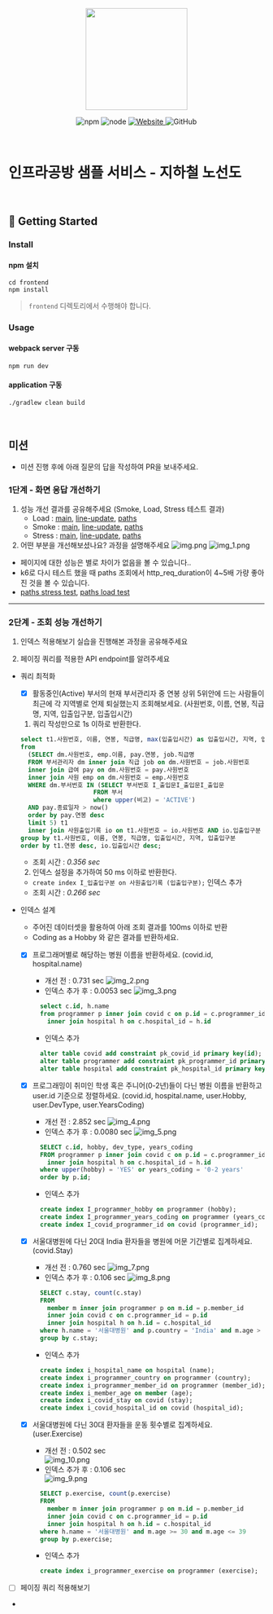 <p align="center">
    <img width="200px;" src="https://raw.githubusercontent.com/woowacourse/atdd-subway-admin-frontend/master/images/main_logo.png"/>
</p>
<p align="center">
  <img alt="npm" src="https://img.shields.io/badge/npm-%3E%3D%205.5.0-blue">
  <img alt="node" src="https://img.shields.io/badge/node-%3E%3D%209.3.0-blue">
  <a href="https://edu.nextstep.camp/c/R89PYi5H" alt="nextstep atdd">
    <img alt="Website" src="https://img.shields.io/website?url=https%3A%2F%2Fedu.nextstep.camp%2Fc%2FR89PYi5H">
  </a>
  <img alt="GitHub" src="https://img.shields.io/github/license/next-step/atdd-subway-service">
</p>

<br>

# 인프라공방 샘플 서비스 - 지하철 노선도

<br>

## 🚀 Getting Started

### Install
#### npm 설치
```
cd frontend
npm install
```
> `frontend` 디렉토리에서 수행해야 합니다.

### Usage
#### webpack server 구동
```
npm run dev
```
#### application 구동
```
./gradlew clean build
```
<br>

## 미션

* 미션 진행 후에 아래 질문의 답을 작성하여 PR을 보내주세요.

### 1단계 - 화면 응답 개선하기
1. 성능 개선 결과를 공유해주세요 (Smoke, Load, Stress 테스트 결과)
   - Load : [main](/k6/main/load_main_result.md), [line-update](/k6/line-update/load_update_result.md), [paths](/k6/path/load_path_result.md)
   - Smoke : [main](/k6/main/smoke_main_result.md), [line-update](/k6/line-update/smoke_update_result.md), [paths](/k6/path/smoke_path_result.md)
   - Stress : [main](/k6/main/stress_main_result.md), [line-update](/k6/line-update/stress_update_result.md), [paths](/k6/path/stress_path_result.md)
2. 어떤 부분을 개선해보셨나요? 과정을 설명해주세요
![img.png](img.png)
![img_1.png](img_1.png)
- 페이지에 대한 성능은 별로 차이가 없음을 볼 수 있습니다..
- k6로 다시 테스트 했을 때 paths 조회에서 http_req_duration이 4~5배 가량 좋아진 것을 볼 수 있습니다.
- [paths stress test](/k6/path/stress_path_result.md), [paths load test](/k6/path/load_path_result.md)
---

### 2단계 - 조회 성능 개선하기
1. 인덱스 적용해보기 실습을 진행해본 과정을 공유해주세요

2. 페이징 쿼리를 적용한 API endpoint를 알려주세요

- 쿼리 최적화
  - [X] 활동중인(Active) 부서의 현재 부서관리자 중 연봉 상위 5위안에 드는 사람들이 최근에 각 지역별로 언제 퇴실했는지 조회해보세요.
  (사원번호, 이름, 연봉, 직급명, 지역, 입출입구분, 입출입시간)
  1. 쿼리 작성만으로 1s 이하로 반환한다.
    ```sql
    select t1.사원번호, 이름, 연봉, 직급명, max(입출입시간) as 입출입시간, 지역, 입출입구분
    from
      (SELECT dm.사원번호, emp.이름, pay.연봉, job.직급명
      FROM 부서관리자 dm inner join 직급 job on dm.사원번호 = job.사원번호
      inner join 급여 pay on dm.사원번호 = pay.사원번호
      inner join 사원 emp on dm.사원번호 = emp.사원번호
      WHERE dm.부서번호 IN (SELECT 부서번호 I_출입문I_출입문I_출입문
                        FROM 부서
                        where upper(비고) = 'ACTIVE')
      AND pay.종료일자 > now()
      order by pay.연봉 desc
      limit 5) t1
      inner join 사원출입기록 io on t1.사원번호 = io.사원번호 AND io.입출입구분 = 'O'
    group by t1.사원번호, 이름, 연봉, 직급명, 입출입시간, 지역, 입출입구분
    order by t1.연봉 desc, io.입출입시간 desc;
    ```
    - 조회 시간 : *0.356 sec*
  2. 인덱스 설정을 추가하여 50 ms 이하로 반환한다.
    - `create index I_입출입구분 on 사원출입기록 (입출입구분);` 인덱스 추가
    - 조회 시간 : *0.266 sec*
  
- 인덱스 설계
  - 주어진 데이터셋을 활용하여 아래 조회 결과를 100ms 이하로 반환
  - Coding as a Hobby 와 같은 결과를 반환하세요.
  - [X] 프로그래머별로 해당하는 병원 이름을 반환하세요. (covid.id, hospital.name)
    - 개선 전 : 0.731 sec
    ![img_2.png](result/img_2.png)
    - 인덱스 추가 후 : 0.0053 sec
    ![img_3.png](result/img_3.png)
    ```sql
      select c.id, h.name
      from programmer p inner join covid c on p.id = c.programmer_id
        inner join hospital h on c.hospital_id = h.id
    ```
    - 인덱스 추가
    ```sql
      alter table covid add constraint pk_covid_id primary key(id);
      alter table programmer add constraint pk_programmer_id primary key(id);
      alter table hospital add constraint pk_hospital_id primary key(id);
    ```
  - [X] 프로그래밍이 취미인 학생 혹은 주니어(0-2년)들이 다닌 병원 이름을 반환하고 user.id 기준으로 정렬하세요. (covid.id, hospital.name, user.Hobby, user.DevType, user.YearsCoding)
    - 개선 전 : 2.852 sec
    ![img_4.png](result/img_4.png)
    - 인덱스 추가 후 : 0.0080 sec
    ![img_5.png](result/img_5.png)
    ```sql
      SELECT c.id, hobby, dev_type, years_coding 
      FROM programmer p inner join covid c on p.id = c.programmer_id
        inner join hospital h on c.hospital_id = h.id
      where upper(hobby) = 'YES' or years_coding = '0-2 years'
      order by p.id;
    ```
    - 인덱스 추가
    ```sql
      create index I_programmer_hobby on programmer (hobby);
      create index I_programmer_years_coding on programmer (years_coding);
      create index I_covid_programmer_id on covid (programmer_id);
    ```
  - [X] 서울대병원에 다닌 20대 India 환자들을 병원에 머문 기간별로 집계하세요. (covid.Stay)
    - 개선 전 : 0.760 sec 
    ![img_7.png](result/img_7.png)
    - 인덱스 추가 후 : 0.106 sec 
    ![img_8.png](result/img_8.png)
    ```sql
      SELECT c.stay, count(c.stay)
      FROM
        member m inner join programmer p on m.id = p.member_id
        inner join covid c on c.programmer_id = p.id
        inner join hospital h on h.id = c.hospital_id
      where h.name = '서울대병원' and p.country = 'India' and m.age > 19 and m.age < 30
      group by c.stay;
    ```
    - 인덱스 추가
    ```sql
      create index i_hospital_name on hospital (name);
      create index i_programmer_country on programmer (country);
      create index i_programmer_member_id on programmer (member_id);
      create index i_member_age on member (age);
      create index i_covid_stay on covid (stay);
      create index i_covid_hospital_id on covid (hospital_id);
    ```
  - [X] 서울대병원에 다닌 30대 환자들을 운동 횟수별로 집계하세요. (user.Exercise)
    - 개선 전 : 0.502 sec <br>
    ![img_10.png](result/img_10.png)
    - 인덱스 추가 후 : 0.106 sec <br/>
    ![img_9.png](result/img_9.png)

    ```sql
      SELECT p.exercise, count(p.exercise)
      FROM
        member m inner join programmer p on m.id = p.member_id
        inner join covid c on c.programmer_id = p.id
        inner join hospital h on h.id = c.hospital_id
      where h.name = '서울대병원' and m.age >= 30 and m.age <= 39
      group by p.exercise;
    ```
    - 인덱스 추가
    ```sql
      create index i_programmer_exercise on programmer (exercise);
    ```
- [ ] 페이징 쿼리 적용해보기
- 

